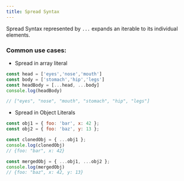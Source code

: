 ```yaml
---
title: Spread Syntax
---
```


Spread Syntax represented by `...` expands an iterable to its individual elements.

### Common use cases:

* Spread in array literal

```javascript
const head = ['eyes','nose','mouth']
const body = ['stomach','hip','legs']
const headBody = [...head, ...body]
console.log(headBody)

// ["eyes", "nose", "mouth", "stomach", "hip", "legs"]
```

* Spread in Object Literals

```javascript
const obj1 = { foo: 'bar', x: 42 };
const obj2 = { foo: 'baz', y: 13 };

const clonedObj = { ...obj1 };
console.log(clonedObj)
// {foo: "bar", x: 42}

const mergedObj = { ...obj1, ...obj2 };
console.log(mergedObj)
// {foo: "baz", x: 42, y: 13}
```